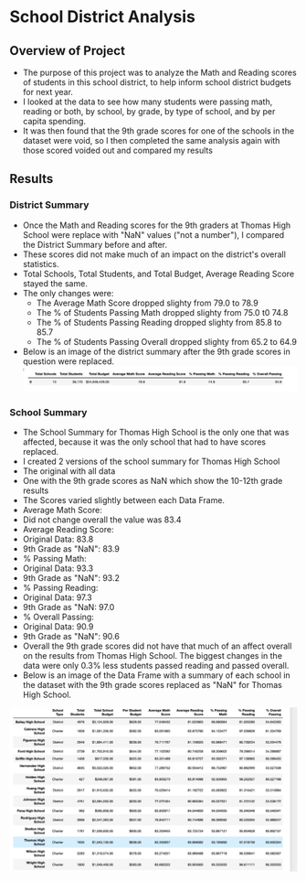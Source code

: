 # School District Analysis
## Overview of Project
* The purpose of this project was to analyze the Math and Reading scores of students in this school district, to help inform school district budgets for next year. 
* I looked at the data to see how many students were passing math, reading or both, by school, by grade, by type of school, and by per capita spending.  
* It was then found that the 9th grade scores for one of the schools in the dataset were void, so I then completed the same analysis again with those scored voided out and compared my results
## Results
### District Summary
* Once the Math and Reading scores for the 9th graders at Thomas High School were replace with "NaN" values ("not a number"), I compared the District Summary before and after.
* These scores did not make much of an impact on the district's overall statistics.  
* Total Schools, Total Students, and Total Budget, Average Reading Score stayed the same.
* The only changes were:
  * The Average Math Score dropped slighty from 79.0 to 78.9
  * The % of Students Passing Math dropped slighty from 75.0 t0 74.8
  * The % of Students Passing Reading dropped slighty from 85.8 to 85.7
  * The % of Students Passing Overall dropped slighty from 65.2 to 64.9
* Below is an image of the district summary after the 9th grade scores in question were replaced.
![](images/district_summary.png)
### School Summary
* The School Summary for Thomas High School is the only one that was affected, because it was the only school that had to have scores replaced.
* I created 2 versions of the school summary for Thomas High School
 * The original with all data
 * One with the 9th grade scores as NaN which show the 10-12th grade results
* The Scores varied slightly between each Data Frame.  
 * Average Math Score:
  * Did not change overall the value was 83.4
 * Average Reading Score:
  * Original Data: 83.8
  * 9th Grade as "NaN": 83.9
 * % Passing Math: 
  * Original Data: 93.3
  * 9th Grade as "NaN": 93.2
 * % Passing Reading:
  * Original Data: 97.3
  * 9th Grade as "NaN: 97.0
 * % Overall Passing:
  * Original Data: 90.9
  * 9th Grade as "NaN": 90.6
* Overall the 9th grade scores did not have that much of an affect overall on the results from Thomas High School.  The biggest changes in the data were only 0.3% less students passed reading and passed overall.
* Below is an image of the Data Frame with a summary of each school in the dataset with the 9th grade scores replaced as "NaN" for Thomas High School.

![](images/school_summary.png)



 
